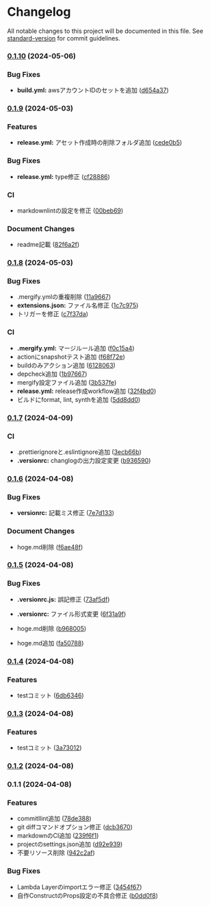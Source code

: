 # Changelog

All notable changes to this project will be documented in this file. See [standard-version](https://github.com/conventional-changelog/standard-version) for commit guidelines.

### [0.1.10](https://github.com/kasiopeiya/cdk-project-template/compare/v0.1.9...v0.1.10) (2024-05-06)


### Bug Fixes

* **build.yml:** awsアカウントIDのセットを追加 ([d654a37](https://github.com/kasiopeiya/cdk-project-template/commit/d654a378485528cba201665c9067cc8b2bd06eab))

### [0.1.9](https://github.com/kasiopeiya/cdk-project-template/compare/v0.1.8...v0.1.9) (2024-05-03)


### Features

* **release.yml:** アセット作成時の削除フォルダ追加 ([cede0b5](https://github.com/kasiopeiya/cdk-project-template/commit/cede0b54ba95c9f2b60f4bae24eecb1669569e08))


### Bug Fixes

* **release.yml:** type修正 ([cf28886](https://github.com/kasiopeiya/cdk-project-template/commit/cf288864bf974d07ed3d919ca0975afd2b56a5a8))


### CI

* markdownlintの設定を修正 ([00beb69](https://github.com/kasiopeiya/cdk-project-template/commit/00beb696b1d7f5118ef48babda3df52d2b813506))


### Document Changes

* readme記載 ([82f6a2f](https://github.com/kasiopeiya/cdk-project-template/commit/82f6a2fe17988f461690a47af57407d4dd93debd))

### [0.1.8](https://github.com/kasiopeiya/cdk-project-template/compare/v0.1.7...v0.1.8) (2024-05-03)


### Bug Fixes

* .mergify.ymlの重複削除 ([11a9667](https://github.com/kasiopeiya/cdk-project-template/commit/11a96671a14c8af484734f1307f0fc164f33b78d))
* **extensions.json:** ファイル名修正 ([1c7c975](https://github.com/kasiopeiya/cdk-project-template/commit/1c7c975f5ec73765d844c8641d8351df8f4008b1))
* トリガーを修正 ([c7f37da](https://github.com/kasiopeiya/cdk-project-template/commit/c7f37da37e1312be1ba18231566ca7bd3484a22b))


### CI

* **.mergify.yml:** マージルール追加 ([f0c15a4](https://github.com/kasiopeiya/cdk-project-template/commit/f0c15a454620e08c632d6be0752155b967416868))
* actionにsnapshotテスト追加 ([f68f72e](https://github.com/kasiopeiya/cdk-project-template/commit/f68f72ec5479f3cdb526545aad201967d2270e49))
* buildのみアクション追加 ([6128063](https://github.com/kasiopeiya/cdk-project-template/commit/6128063b5dcff3344a626c8bd1ae63e66c39dfa0))
* depcheck追加 ([1b97667](https://github.com/kasiopeiya/cdk-project-template/commit/1b97667b546f60fb2d7978429e9f639ebfef1551))
* mergify設定ファイル追加 ([3b537fe](https://github.com/kasiopeiya/cdk-project-template/commit/3b537fef20d3e0ca5e223137f3632b8a4fbd4717))
* **release.yml:** release作成workflow追加 ([32f4bd0](https://github.com/kasiopeiya/cdk-project-template/commit/32f4bd079d2b4f4fc9b09d178b822ad1ea33ddc5))
* ビルドにformat, lint, synthを追加 ([5dd8dd0](https://github.com/kasiopeiya/cdk-project-template/commit/5dd8dd095ccff84900d2f41702542f016587c0fc))

### [0.1.7](https://github.com/kasiopeiya/cdk-project-template-github-actions/compare/v0.1.6...v0.1.7) (2024-04-09)


### CI

* .prettierignoreと.eslintignore追加 ([3ecb66b](https://github.com/kasiopeiya/cdk-project-template-github-actions/commit/3ecb66bf591bcc388628b15e8d2d5184a902a51b))
* **.versionrc:** changlogの出力設定変更 ([b936590](https://github.com/kasiopeiya/cdk-project-template-github-actions/commit/b93659042f841cff3ce7217551ceaa7e60cd2217))

### [0.1.6](https://github.com/kasiopeiya/cdk-project-template-github-actions/compare/v0.1.5...v0.1.6) (2024-04-08)

### Bug Fixes

- **versionrc:** 記載ミス修正 ([7e7d133](https://github.com/kasiopeiya/cdk-project-template-github-actions/commit/7e7d133c40c79c332d4a6f66cfb935f9aae5a639))

### Document Changes

- hoge.md削除 ([f6ae48f](https://github.com/kasiopeiya/cdk-project-template-github-actions/commit/f6ae48f645e1f78751844c0a5080e4f6227d25d3))

### [0.1.5](https://github.com/kasiopeiya/cdk-project-template-github-actions/compare/v0.1.4...v0.1.5) (2024-04-08)

### Bug Fixes

- **.versionrc.js:** 誤記修正 ([73af5df](https://github.com/kasiopeiya/cdk-project-template-github-actions/commit/73af5df1366035545f917f64150a761ad33127d4))
- **.versionrc:** ファイル形式変更 ([6f31a9f](https://github.com/kasiopeiya/cdk-project-template-github-actions/commit/6f31a9f873cfc57cc76cfe0e8e03b361ddbc8916))

- hoge.md削除 ([b968005](https://github.com/kasiopeiya/cdk-project-template-github-actions/commit/b96800557bb79a242231c8438687c8df720b96b7))
- hoge.md追加 ([fa50788](https://github.com/kasiopeiya/cdk-project-template-github-actions/commit/fa507886635f8e15e5375a2631e412de703b0fd2))

### [0.1.4](https://github.com/kasiopeiya/cdk-project-template-github-actions/compare/v0.1.3...v0.1.4) (2024-04-08)

### Features

- testコミット ([6db6346](https://github.com/kasiopeiya/cdk-project-template-github-actions/commit/6db6346450dbbb39ffd7e32209d84d1454aa07a4))

### [0.1.3](https://github.com/kasiopeiya/cdk-project-template-github-actions/compare/v0.1.2...v0.1.3) (2024-04-08)

### Features

- testコミット ([3a73012](https://github.com/kasiopeiya/cdk-project-template-github-actions/commit/3a730127d2b5a87f4a71e5d15619f06f6ae62b87))

### [0.1.2](https://github.com/kasiopeiya/cdk-project-template-github-actions/compare/v0.1.1...v0.1.2) (2024-04-08)

### 0.1.1 (2024-04-08)

### Features

- commitllint追加 ([78de388](https://github.com/kasiopeiya/cdk-project-template-github-actions/commit/78de3885cdbf7b6d78653c21521c20862a9fc9c8))
- git diffコマンドオプション修正 ([dcb3670](https://github.com/kasiopeiya/cdk-project-template-github-actions/commit/dcb3670e6c2656971f2f16db72a57cd240431452))
- markdownのCI追加 ([239f6f1](https://github.com/kasiopeiya/cdk-project-template-github-actions/commit/239f6f145c5d5cfc8d1a63b274dc2c3b5dc78413))
- projectのsettings.json追加 ([d92e939](https://github.com/kasiopeiya/cdk-project-template-github-actions/commit/d92e9390c8e05a42ccb5dffab43ca3b789fe12ff))
- 不要リソース削除 ([942c2af](https://github.com/kasiopeiya/cdk-project-template-github-actions/commit/942c2af7622ab2e78881394a0086cc9f243afbe0))

### Bug Fixes

- Lambda Layerのimportエラー修正 ([3454f67](https://github.com/kasiopeiya/cdk-project-template-github-actions/commit/3454f679ed9f34a1a2217cf2d14029e194c000eb))
- 自作ConstructのProps設定の不具合修正 ([b0dd0f8](https://github.com/kasiopeiya/cdk-project-template-github-actions/commit/b0dd0f8ccf5d13328ac3daff34d635743960fe6a))
